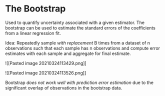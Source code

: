 # The Bootstrap

Used to quantify uncertainty associated with a given estimator. The bootstrap can be used to estimate the standard errors of the coefficients from a linear regression fit.

Idea: Repeatedly sample *with replacement* B times from a dataset of n observations such that each sample has n observations and compute error estimates with each sample and aggregate for final estimate.

![[Pasted image 20210324113429.png]]

![[Pasted image 20210324113526.png]]

Bootstrap *does not work well with prediction error estimation* due to the significant overlap of observations in the bootstrap data.


